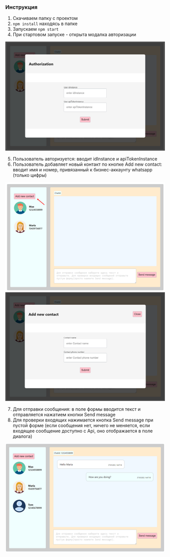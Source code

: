 ### Инструкция

1. Скачиваем папку с проектом
2. `npm install` находясь в папке
3. Запускаем `npm start`
4. При стартовом запуске - открыта модалка авторизации

<img src="public/auth.png" alt="authorization" width="500">

5. Пользователь авторизуется: вводит idInstance и apiTokenInstance
6. Пользователь добавляет новый контакт по кнопке Add new contact: вводит имя и номер, привязанный к бизнес-аккаунту whatsapp (только цифры)

<img src="public/add-contact.png" alt="add contact" width="500">

<img src="public/add-contact-form.png" alt="add contact form" width="500">

7. Для отправки сообщения: в поле формы вводится текст и отправляется нажатием кнопки Send message
8. Для проверки входящих нажимается кнопка Send message при пустой форме (если сообщения нет, ничего не меняется, если входящее сообщение доступно с Api, оно отображается в поле диалога)

<img src="public/ui.png" alt="ui" width="500">